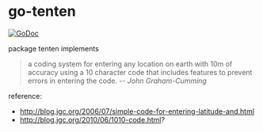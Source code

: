 go-tenten
=========
[![GoDoc](https://godoc.org/github.com/cryptix/go-tenten?status.svg)](https://godoc.org/github.com/cryptix/go-tenten)

package tenten implements

>a coding system for entering any location on earth with 10m of accuracy using a 10 character code that includes features to prevent errors in entering the code.
>-- <cite>John Graham-Cumming</cite>

reference:

* http://blog.jgc.org/2006/07/simple-code-for-entering-latitude-and.html
* http://blog.jgc.org/2010/06/1010-code.html?
